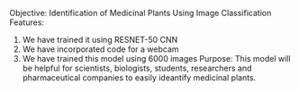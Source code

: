 Objective: Identification of Medicinal Plants Using Image Classification
Features: 
1. We have trained it using RESNET-50 CNN
2. We have incorporated code for a webcam
3. We have trained this model using 6000 images
Purpose: This model will be helpful for scientists, biologists, students, researchers and pharmaceutical companies to easily ideantify medicinal plants.
